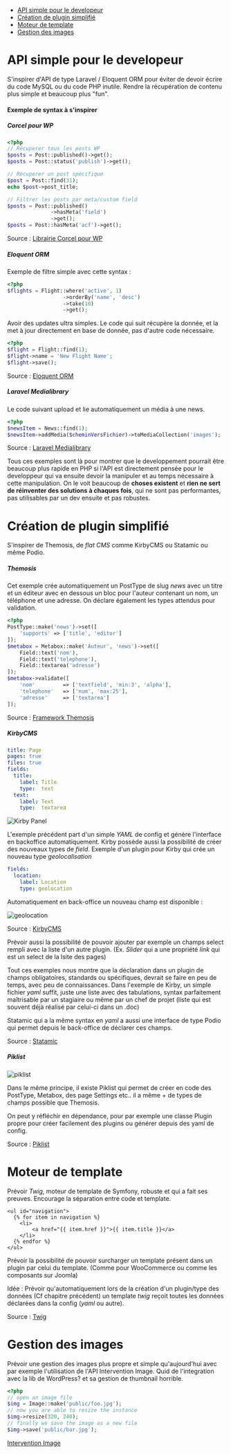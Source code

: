 
- [API simple pour le developeur](#ap-simple-pour-le-developeur)
- [Création de plugin simplifié](#création-de-plugin-simplifié)
- [Moteur de template](#moteur-de-template)
- [Gestion des images](#gestion-des-images)

# API simple pour le developeur

S'inspirer d'API de type Laravel / Eloquent ORM pour éviter de devoir écrire du code MySQL ou du code PHP inutile. Rendre la récupération de contenu plus simple et beaucoup plus "fun".

#### Exemple de syntax à s'inspirer
##### Corcel pour WP

```php
<?php
// Récuperer tous les posts WP
$posts = Post::published()->get();
$posts = Post::status('publish')->get();

// Récuperer un post spécifique
$post = Post::find(31);
echo $post->post_title;

// Filtrer les posts par meta/custom field
$posts = Post::published()
              ->hasMeta('field')
              ->get();
$posts = Post::hasMeta('acf')->get();
```
Source : [Librairie Corcel pour WP](https://github.com/corcel/corcel)

##### Eloquent ORM

Exemple de filtre simple avec cette syntax :
```php
<?php
$flights = Flight::where('active', 1)
                  ->orderBy('name', 'desc')
                  ->take(10)
                  ->get();

```
Avoir des updates ultra simples. Le code qui suit récupère la donnée, et la met à jour directement en base de donnée, pas d'autre code nécessaire.

```php
<?php
$flight = Flight::find(1);
$flight->name = 'New Flight Name';
$flight->save();
```


Source : [Eloquent ORM]( https://laravel.com/docs/5.4/eloquent)

##### Laravel Medialibrary
Le code suivant upload et lie automatiquement un média à une news.

```php
<?php
$newsItem = News::find(1);
$newsItem->addMedia($cheminVersFichier)->toMediaCollection('images');
```

Source : [Laravel Medialibrary](https://docs.spatie.be/laravel-medialibrary/v5/introduction)

Tous ces exemples sont là pour montrer que le developpement pourrait être beaucoup plus rapide en PHP si l'API est directement pensée pour le developpeur qui va ensuite devoir la manipuler et au temps nécessaire à cette manipulation. On le voit beaucoup de **choses existent** et **rien ne sert de réinventer des solutions à chaques fois**, qui ne sont pas performantes, pas utilisables par un dev ensuite et pas robustes.



# Création de plugin simplifié
S'inspirer de Themosis, de _flat CMS_ comme KirbyCMS ou Statamic ou même Podio.


##### Themosis
Cet exemple crée automatiquement un PostType de slug _news_ avec un titre et un éditeur avec en dessous un bloc pour l'auteur contenant un nom, un téléphone et une adresse. On déclare également les types attendus pour validation.

```php
<?php
PostType::make('news')->set([
    'supports' => ['title', 'editor']
]);
$metabox = Metabox::make('Auteur', 'news')->set([
    Field::text('nom'),
    Field::text('telephone'),
    Field::textarea('adresse')
]);
$metabox->validate([
    'nom'         => ['textfield', 'min:3', 'alpha'],
    'telephone'   => ['num', 'max:25'],
    'adresse'     => ['textarea']
]);
```


Source : [Framework Themosis](http://framework.themosis.com/docs/)

##### KirbyCMS

```yaml
title: Page
pages: true
files: true
fields:
  title:
    label: Title
    type:  text
  text:
    label: Text
    type:  textarea
```
![Kirby Panel](https://getkirby.com/content/1-docs/5-panel/1-blueprints/form.png)


L'exemple précédent part d'un simple _YAML_ de config et génère l'interface en backoffice automatiquement. Kirby possède aussi la possibilité de créer des nouveaux types de _field_. Exemple d'un plugin pour Kirby qui crée un nouveau type _geolocalisation_

```yaml
fields:
  location:
    label: Location
    type: geolocation
```

Automatiquement en back-office un nouveau champ est disponible :

![geolocation](https://raw.githubusercontent.com/lekkerduidelijk/kirby-geolocation-field/master/geolocation-field.gif)

Source : [KirbyCMS](https://getkirby.com/docs)

Prévoir aussi la possibilité de pouvoir ajouter par exemple un champs select rempli avec la liste d'un autre plugin. (Ex. _Slider_ qui a une propriété _link_ qui est un select de la lsite des pages)

Tout ces exemples nous montre que la déclaration dans un plugin de champs obligatoires, standards ou spécifiques, devrait se faire en peu de temps, avec peu de connaissances. Dans l'exemple de Kirby, un simple fichier _yaml_ suffit, juste une liste avec des tabulations, syntax parfaitement maîtrisable par un stagiaire ou même par un chef de projet (liste qui est souvent déjà réalisé par celui-ci dans un .doc)

Statamic qui a la même syntax en _yaml_ a aussi une interface de type Podio qui permet depuis le back-office de déclarer ces champs.

Source : [Statamic](https://statamic.com/features)


##### Piklist


![piklist](https://ps.w.org/piklist/assets/screenshot-1.png?rev=1120463)

Dans le même principe, il existe Piklist qui permet de créer en code des PostType, Metabox, des page Settings etc.. il a même + de types de champs possible que Themosis.

On peut y réfléchir en dépendance, pour par exemple une classe Plugin propre pour créer facilement des plugins ou générer depuis des yaml de config.

Source : [Piklist](https://wordpress.org/plugins/piklist/)


# Moteur de template
Prévoir _Twig_, moteur de template de Symfony, robuste et qui a fait ses preuves. Encourage la séparation entre code et template.

```twig
<ul id="navigation">
  {% for item in navigation %}
    <li>
        <a href="{{ item.href }}">{{ item.title }}</a>
    </li>
  {% endfor %}
</ul>
```

Prévoir la possibilité de pouvoir surcharger un template présent dans un plugin par celui du template. (Comme pour WooCommerce ou comme les composants sur Joomla)

Idée : Prévoir qu'automatiquement lors de la création d'un plugin/type des données (Cf chapitre précédent) un template _twig_ reçoit toutes les données déclarées dans la config (_yaml_ ou autre).

Source : [Twig](https://twig.sensiolabs.org/doc/2.x/)

# Gestion des images
Prévoir une gestion des images plus propre et simple qu'aujourd'hui avec par exemple l'utilisation de l'API Intervention Image. Quid de l'integration avec la lib de WordPress? et sa gestion de thumbnail horrible.

```php
<?php
// open an image file
$img = Image::make('public/foo.jpg');
// now you are able to resize the instance
$img->resize(320, 240);
// finally we save the image as a new file
$img->save('public/bar.jpg');
```

[Intervention Image](http://image.intervention.io/)
